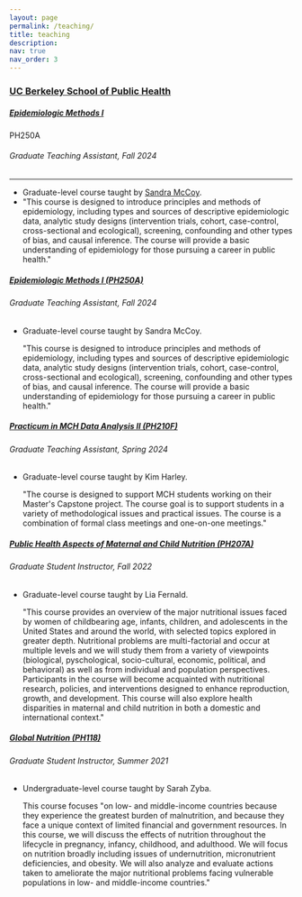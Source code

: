 ```yaml
---
layout: page
permalink: /teaching/
title: teaching
description: 
nav: true
nav_order: 3
---
```


<h3 style="color: #4b9cd3;" id="UC Berkeley School of Public Health"><a href="https://publichealth.berkeley.edu/">UC Berkeley School of Public Health</a></h3>

<div class="card mt-3">
  <div class="p-3">
    <div class="row">
      <div class="col-sm-10">
        <h5 class="card-title"><a href="https://guide.berkeley.edu/courses/pb_hlth/">Epidemiologic Methods I</a></h5>
      </div>
      <div class="col-sm-2 text-left text-sm-right">
        <span class="badge font-weight-bold color: #4b9cd3 text-uppercase align-middle">
            PH250A
        </span>
      </div>
    </div>
    <h6 class="font-italic mt-2 mt-sm-0">Graduate Teaching Assistant, Fall 2024</h6>
    <hr>
    <ul class="card-text font-weight-light list-group list-group-flush">
      <li class="list-group-item">Graduate-level course taught by <a href="https://publichealth.berkeley.edu/people/sandra-mccoy">Sandra McCoy</a>.</li>
      <li class="list-group-item" style="border: none;">"This course is designed to introduce principles and methods of epidemiology, including types and sources of descriptive epidemiologic data, analytic study designs (intervention trials, cohort, case-control, cross-sectional and ecological), screening, confounding and other types of bias, and causal inference. The course will provide a basic understanding of epidemiology for those pursuing a career in public health."</li>
    </ul>
  </div>
</div>


<!-- Epidemiologic Methods I (PH250A) -->
<div class="card mt-3">
  <div class="p-3">
    <div class="row">
      <div class="col-sm-10">
        <h5 id="PH250A" class="card-title"><a href="https://guide.berkeley.edu/courses/pb_hlth/">Epidemiologic Methods I (PH250A)</a></h5>
        <h6 class="card-subtitle font-italic">Graduate Teaching Assistant, Fall 2024</h6>
      </div>
    </div>
    <ul class="card-text font-weight-light list-group list-group-flush">
      <li class="list-group-item">
        <div class="row">
          <div class="col-sm-9">
            <p>Graduate-level course taught by Sandra McCoy.</p>
            <p style="font-italic">"This course is designed to introduce principles and methods of epidemiology, including types and sources of descriptive epidemiologic data, analytic study designs (intervention trials, cohort, case-control, cross-sectional and ecological), screening, confounding and other types of bias, and causal inference. The course will provide a basic understanding of epidemiology for those pursuing a career in public health."</p>
          </div>
        </div>
      </li>
    </ul>
  </div>
</div>

<!-- Practicum in MCH Data Analysis  (PH210F) -->
<div class="card mt-3">
  <div class="p-3">
    <div class="row">
      <div class="col-sm-10">
        <h5 id="PH210F" class="card-title"><a href="https://guide.berkeley.edu/courses/pb_hlth/">Practicum in MCH Data Analysis II (PH210F)</a></h5>
        <h6 class="card-subtitle font-italic">Graduate Teaching Assistant, Spring 2024</h6>
      </div>
    </div>
    <ul class="card-text font-weight-light list-group list-group-flush">
      <li class="list-group-item">
        <div class="row">
          <div class="col-sm-9">
            <p>Graduate-level course taught by Kim Harley.</p>
            <p>"The course is designed to support MCH students working on their Master's Capstone project. The course goal is to support students in a variety of methodological issues and practical issues. The course is a combination of formal class meetings and one-on-one meetings."</p>
          </div>
        </div>
      </li>
    </ul>
  </div>
</div>

<!-- Public Health Aspects of Maternal and Child Nutrition  (PH207A) -->
<div class="card mt-3">
  <div class="p-3">
    <div class="row">
      <div class="col-sm-10">
        <h5 id="PH207A" class="card-title"><a href="https://guide.berkeley.edu/courses/pb_hlth/">Public Health Aspects of Maternal and Child Nutrition (PH207A)</a></h5>
        <h6 class="card-subtitle font-italic">Graduate Student Instructor, Fall 2022</h6>
      </div>
    </div>
    <ul class="card-text font-weight-light list-group list-group-flush">
      <li class="list-group-item">
        <div class="row">
          <div class="col-sm-9">
            <p>Graduate-level course taught by Lia Fernald.</p>
            <p>"This course provides an overview of the major nutritional issues faced by women of childbearing age, infants, children, and adolescents in the United States and around the world, with selected topics explored in greater depth. Nutritional problems are multi-factorial and occur at multiple levels and we will study them from a variety of viewpoints (biological, pyschological, socio-cultural, economic, political, and behavioral) as well as from individual and population perspectives. Participants in the course will become acquainted with nutritional research, policies, and interventions designed to enhance reproduction, growth, and development. This course will also explore health disparities in maternal and child nutrition in both a domestic and international context."</p>
          </div>
        </div>
      </li>
    </ul>
  </div>
</div>

<!-- Global Nutrition (PH118) -->
<div class="card mt-3">
  <div class="p-3">
    <div class="row">
      <div class="col-sm-10">
        <h5 id="PH118" class="card-title"><a href="https://guide.berkeley.edu/courses/pb_hlth/">Global Nutrition (PH118)</a></h5>
        <h6 class="card-subtitle font-italic">Graduate Student Instructor, Summer 2021</h6>
      </div>
    </div>
    <ul class="card-text font-weight-light list-group list-group-flush">
      <li class="list-group-item">
        <div class="row">
          <div class="col-sm-9">
            <p>Undergraduate-level course taught by Sarah Zyba.</p>
            <p>This course focuses "on low- and middle-income countries because they experience the greatest burden of malnutrition, and because they face a unique context of limited financial and government resources. In this course, we will discuss the effects of nutrition throughout the lifecycle in pregnancy, infancy, childhood, and adulthood. We will focus on nutrition broadly including issues of undernutrition, micronutrient deficiencies, and obesity. We will also analyze and evaluate actions taken to ameliorate the major nutritional problems facing vulnerable populations in low- and middle-income countries."</p>
          </div>
        </div>
      </li>
    </ul>
  </div>
</div>

